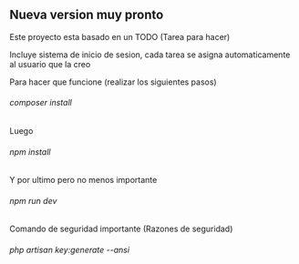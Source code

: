 ## Nueva version muy pronto
<p>Este proyecto esta basado en un TODO (Tarea para hacer)</p>
<p>Incluye sistema de inicio de sesion, cada tarea se asigna automaticamente al usuario que la creo</p>
<p>Para hacer que funcione (realizar los siguientes pasos)</p>
<h6>composer install</h6>
<p>Luego</p>
<h6>npm install</h6>
<p>Y por ultimo pero no menos importante</p>
<h6>npm run dev</h6>
<p>Comando de seguridad importante (Razones de seguridad)</p>
<h6>php artisan key:generate --ansi</h6>
